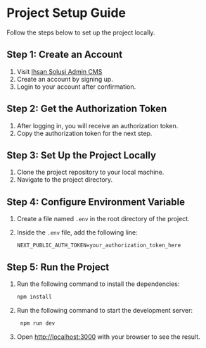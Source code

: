 # Project Setup Guide

Follow the steps below to set up the project locally.

## Step 1: Create an Account

1. Visit [Ihsan Solusi Admin CMS](https://cms-admin-v2.ihsansolusi.co.id/docs#/)
2. Create an account by signing up.
3. Login to your account after confirmation.

## Step 2: Get the Authorization Token

1. After logging in, you will receive an authorization token.
2. Copy the authorization token for the next step.

## Step 3: Set Up the Project Locally

1. Clone the project repository to your local machine.
2. Navigate to the project directory.

## Step 4: Configure Environment Variable

1. Create a file named `.env` in the root directory of the project.
2. Inside the `.env` file, add the following line:

   ```plaintext
   NEXT_PUBLIC_AUTH_TOKEN=your_authorization_token_here

## Step 5: Run the Project
1. Run the following command to install the dependencies:

   ```bash
   npm install
   ```
2. Run the following command to start the development server:

   ```bash
    npm run dev
    ```
3. Open [http://localhost:3000](http://localhost:3000) with your browser to see the result.

